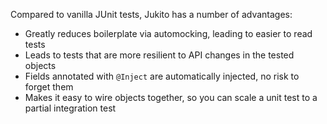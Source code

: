 Compared to vanilla JUnit tests, Jukito has a number of advantages:

* Greatly reduces boilerplate via automocking, leading to easier to read tests
* Leads to tests that are more resilient to API changes in the tested objects
* Fields annotated with `@Inject` are automatically injected, no risk to forget them
* Makes it easy to wire objects together, so you can scale a unit test to a partial integration test